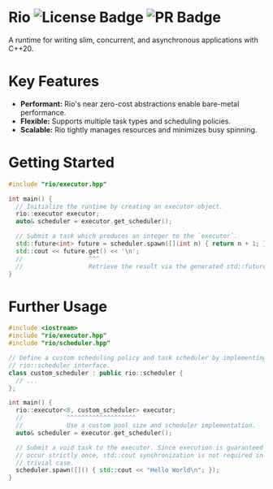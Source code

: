 # Rio ![License Badge](https://img.shields.io/badge/license-MIT-blue?link=https%3A%2F%2Fgithub.com%2Fayushgun%2Faqua%2Fblob%2Fmain%2FLICENSE) ![PR Badge](https://img.shields.io/badge/PRs-welcome-red)

A runtime for writing slim, concurrent, and asynchronous applications with C++20.

# Key Features

- **Performant:** Rio's near zero-cost abstractions enable bare-metal performance.
- **Flexible:** Supports multiple task types and scheduling policies.
- **Scalable:** Rio tightly manages resources and minimizes busy spinning.

# Getting Started

```cpp
#include "rio/executor.hpp"

int main() {
  // Initialize the runtime by creating an executor object.
  rio::executor executor;
  auto& scheduler = executor.get_scheduler();

  // Submit a task which produces an integer to the `executor`.
  std::future<int> future = scheduler.spawn([](int n) { return n + 1; }, 10);
  std::cout << future.get() << '\n';
  //                  ^^^
  //                  Retrieve the result via the generated std::future.
}
```

# Further Usage

```cpp
#include <iostream>
#include "rio/executor.hpp"
#include "rio/scheduler.hpp"

// Define a custom scheduling policy and task scheduler by implementing the
// rio::scheduler interface.
class custom_scheduler : public rio::scheduler {
  // ...
};

int main() {
  rio::executor<8, custom_scheduler> executor;
  //            ^^^^^^^^^^^^^^^^^^^
  //            Use a custom pool size and scheduler implementation.
  auto& scheduler = executor.get_scheduler();

  // Submit a void task to the executor. Since execution is guaranteed to
  // occur strictly once, std::cout synchronization is not required in this
  // trivial case.
  scheduler.spawn([]() { std::cout << "Hello World\n"; });
}
```
